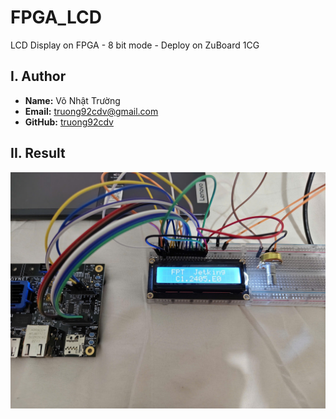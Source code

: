 # FPGA_LCD
LCD Display on FPGA - 8 bit mode - Deploy on ZuBoard 1CG

## I. Author

- **Name:** Võ Nhật Trường
- **Email:** truong92cdv@gmail.com
- **GitHub:** [truong92cdv](https://github.com/truong92cdv)

## II. Result

![fpga_lcd](./images/fpga_lcd.jpg)
